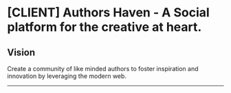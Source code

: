 [CLIENT] Authors Haven - A Social platform for the creative at heart.
=======

## Vision
Create a community of like minded authors to foster inspiration and innovation
by leveraging the modern web.

---
